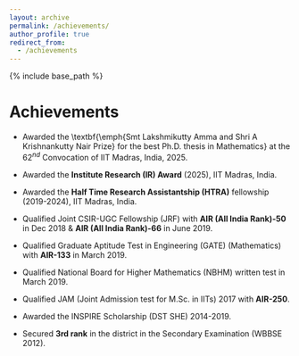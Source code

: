 ```yaml
---
layout: archive
permalink: /achievements/
author_profile: true
redirect_from:
  - /achievements
---
```


{% include base_path %}

Achievements
======
* Awarded the \textbf{\emph{Smt Lakshmikutty Amma and Shri A Krishnankutty Nair Prize} for the best Ph.D. thesis in Mathematics} at the $62^{nd}$ Convocation of IIT Madras, India, 2025.

* Awarded the **Institute Research (IR) Award** (2025), IIT Madras, India.

* Awarded the **Half Time Research Assistantship (HTRA)** fellowship (2019-2024), IIT Madras, India.

* Qualified Joint CSIR-UGC Fellowship (JRF) with **AIR (All India Rank)-50** in Dec 2018 & **AIR (All India Rank)-66** in June 2019.

* Qualified Graduate Aptitude Test in Engineering (GATE) (Mathematics) with **AIR-133** in March 2019.

* Qualified National Board for Higher Mathematics (NBHM) written test in March 2019.

* Qualified JAM (Joint Admission test for M.Sc. in IITs) 2017 with **AIR-250**.

* Awarded the INSPIRE Scholarship (DST SHE) 2014-2019.

* Secured **3rd rank** in the district in the Secondary Examination (WBBSE 2012).


